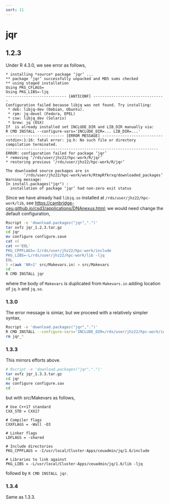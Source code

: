 ```yaml
---
sort: 11
---
```


# jqr

## 1.2.3

Under R 4.3.0, we see error as follows,

```
* installing *source* package ‘jqr’ ...
** package ‘jqr’ successfully unpacked and MD5 sums checked
** using staged installation
Using PKG_CFLAGS=
Using PKG_LIBS=-ljq
--------------------------- [ANTICONF] --------------------------------
Configuration failed because libjq was not found. Try installing:
 * deb: libjq-dev (Debian, Ubuntu).
 * rpm: jq-devel (Fedora, EPEL)
 * csw: libjq_dev (Solaris)
 * brew: jq (OSX)
If  is already installed set INCLUDE_DIR and LIB_DIR manually via:
R CMD INSTALL --configure-vars='INCLUDE_DIR=... LIB_DIR=...'
-------------------------- [ERROR MESSAGE] ---------------------------
<stdin>:1:16: fatal error: jq.h: No such file or directory
compilation terminated.
--------------------------------------------------------------------
ERROR: configuration failed for package ‘jqr’
* removing ‘/rds/user/jhz22/hpc-work/R/jqr’
* restoring previous ‘/rds/user/jhz22/hpc-work/R/jqr’

The downloaded source packages are in
        ‘/rds/user/jhz22/hpc-work/work/RtmpRfkrxq/downloaded_packages’
Warning message:
In install.packages("jqr") :
  installation of package ‘jqr’ had non-zero exit status

```

Since we have already had `libjq.so` installed at `/rds/user/jhz22/hpc-work/lib`, see <https://cambridge-ceu.github.io/csd3/applications/DNAnexus.html>; we would need change the default configuration,

```bash
Rscript -e 'download.packages("jqr",".")'
tar xvfz jqr_1.2.3.tar.gz
cd jqr
mv configure configure.save
cat <(
cat <<'EOL'
PKG_CPPFLAGS=-I/rds/user/jhz22/hpc-work/include
PKG_LIBS=-L/rds/user/jhz22/hpc-work/lib -ljq
EOL
) <(awk 'NR>2' src/Makevars.in) > src/Makevars
cd -
R CMD INSTALL jqr
```

where the body of `Makevars` is duplicated from `Makevars.in` adding location of `jq.h` and `jq.so`.

### 1.3.0

The error message is simiar, but we proceed with a relatively simpler syntax,

```bash
Rscript -e 'download.packages("jqr",".")'
R CMD INSTALL --configure-vars='INCLUDE_DIR=/rds/user/jhz22/hpc-work/include LIB_DIR=/rds/user/jhz22/hpc-work/lib' jqr_1.3.0.tar.gz
rm jqr_*
```

### 1.3.3

This mirrors efforts above.

```bash
# Rscript -e 'download.packages("jqr",".")'
tar xvfz jqr_1.3.3.tar.gz
cd jqr
mv configure configure.sav
cd -
```

but with src/Makevars as follows,

```
# Use C++17 standard
CXX_STD = CXX17

# Compiler flags
CXXFLAGS = -Wall -O3

# Linker flags
LDFLAGS = -shared

# Include directories
PKG_CPPFLAGS = -I/usr/local/Cluster-Apps/ceuadmin/jq/1.6/include

# Libraries to link against
PKG_LIBS = -L/usr/local/Cluster-Apps/ceuadmin/jq/1.6/lib -ljq
```

followd by `R CMD INSTALL jqr`.

### 1.3.4

Same as 1.3.3.
